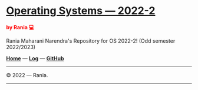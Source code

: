 # [Operating Systems — 2022-2](https://raniaarn.github.io/os222/)
<span style="color:RED; font-weight:bold;">by Rania 💻</span>

Rania Maharani Narendra's Repository for OS 2022-2! (Odd semester 2022/2023)

**[Home](https://raniaarn.github.io/os222/)** — **[Log](https://raniaarn.github.io/os222/TXT/mylog.txt)** — **[GitHub](https://github.com/Raniaarn/)**

---

© 2022 — Rania.

---
